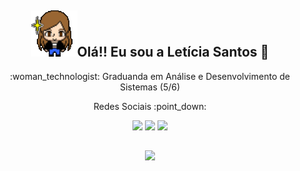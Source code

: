 <div align="center">
  <h2><img src="src/assets/icon/megif.gif">Olá!! Eu sou a Letícia Santos 👋</h2>
  <p>:woman_technologist: Graduanda em Análise e Desenvolvimento de Sistemas (5/6)</p>
  
  <p>Redes Sociais :point_down: </p>
  <a href="/"><img src="https://img.shields.io/badge/LinkedIn-0077B5?style=flat&logo=appveyor&logo=linkedin&logoColor=white"></a>
  <a href="https://codepen.io/leticiasantosgonc"><img src="https://img.shields.io/badge/Codepen-000000?style=flat&logo=appveyor&logo=codepen&logoColor=white"></a>
  <a href="https://instagram.com/letgonc"><img src="https://img.shields.io/badge/Instagram-E4405F?style=flat&logo=appveyor&logo=instagram&logoColor=white"></a>
</div>

##

<div align="center">
  <a href="https://github.com/leticiasantosgonc"><img height="180em" src="https://github-readme-stats.vercel.app/api?username=leticiasantosgonc&show_icons=true&theme=tokyonight&include_all_commits=true&count_private=true"/> </a>
</div>
